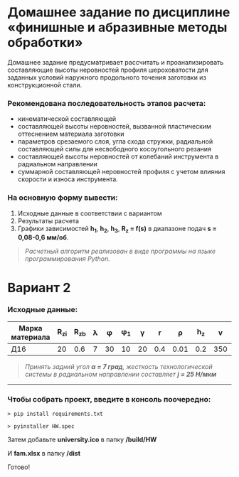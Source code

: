 # Домашнее задание по дисциплине «финишные и абразивные методы обработки»
Домашнее задание предусматривает рассчитать и проанализировать составляющие высоты неровностей профиля шероховатости для заданных условий наружного продольного точения заготовки из конструкционной стали. 
### Рекомендована последовательность этапов расчета: 
- кинематической составляющей
- составляющей высоты неровностей, вызванной пластическим оттеснением материала заготовки
- параметров срезаемого слоя, угла схода стружки, радиальной составляющей силы для несвободного косоугольного резания
- составляющей высоты неровностей от колебаний инструмента в радиальном направлении
- суммарной составляющей неровностей профиля с учетом влияния скорости и износа инструмента.

### На основную форму вывести: 
1. Исходные данные в соответствии с вариантом
2. Результаты расчета
3. Графики зависимостей **h<sub>1</sub>**, **h<sub>2</sub>**, **h<sub>3</sub>**, **R<sub>z</sub> = f(s)** в диапазоне подач **s = 0,08-0,6 мм/об**.

>_Расчетный алгоритм реализован в виде программы на языке программирования Python._
# Вариант 2
### Исходные данные:

| Марка материала | R<sub>zi</sub> | R<sub>zb</sub> | λ | φ | φ<sub>1</sub> | γ | r | ρ | h<sub>z</sub> | v | t | s |
| --------- | --------- | --------- | --------- | --------- | --------- | --------- | --------- | --------- | --------- | --------- | --------- | --------- |
| Д16 | 20 | 0.6 | 7 | 30 | 10 | 20 | 0.4 | 0.01 | 0.2 | 350 | 1 | 0.2 |


>_Принять задний угол **α = 7 град**, жесткость технологической системы в радиальном направлении составляет **j = 25 Н/мкм**_
------
### Чтобы собрать проект, введите в консоль поочередно:

`> pip install requirements.txt` 

`> pyinstaller HW.spec`

Затем добавьте **university.ico** в папку **/build/HW**

И **fam.xlsx** в папку **/dist**

Готово!
